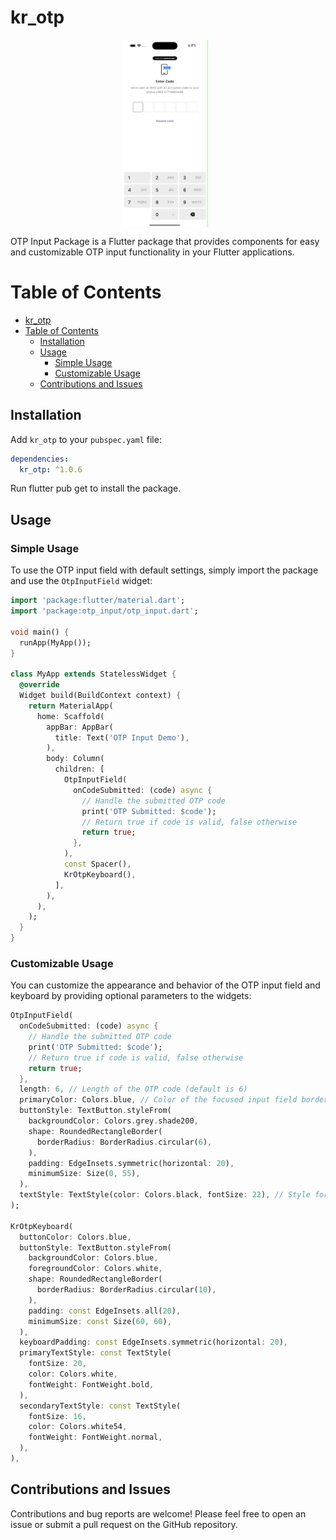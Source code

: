 # kr_otp


<div style="display: flex; justify-content: center; height: 300px;">
  <img src="https://raw.githubusercontent.com/karrarfalih/kr_otp/main/example/screenshots/screen1.gif" alt="Image 1" style="height: 300px; margin-right: 10px;">
</div>


OTP Input Package is a Flutter package that provides components for easy and customizable OTP input functionality in your Flutter applications.

# Table of Contents

- [kr\_otp](#kr_otp)
- [Table of Contents](#table-of-contents)
  - [Installation](#installation)
  - [Usage](#usage)
    - [Simple Usage](#simple-usage)
    - [Customizable Usage](#customizable-usage)
  - [Contributions and Issues](#contributions-and-issues)

## Installation

Add `kr_otp` to your `pubspec.yaml` file:

```yaml
dependencies:
  kr_otp: ^1.0.6
```

Run flutter pub get to install the package.

## Usage

### Simple Usage
To use the OTP input field with default settings, simply import the package and use the `OtpInputField` widget:

```dart
import 'package:flutter/material.dart';
import 'package:otp_input/otp_input.dart';

void main() {
  runApp(MyApp());
}

class MyApp extends StatelessWidget {
  @override
  Widget build(BuildContext context) {
    return MaterialApp(
      home: Scaffold(
        appBar: AppBar(
          title: Text('OTP Input Demo'),
        ),
        body: Column(
          children: [
            OtpInputField(
              onCodeSubmitted: (code) async {
                // Handle the submitted OTP code
                print('OTP Submitted: $code');
                // Return true if code is valid, false otherwise
                return true;
              },
            ),
            const Spacer(),
            KrOtpKeyboard(),
          ],
        ),
      ),
    );
  }
}

```

### Customizable Usage
You can customize the appearance and behavior of the OTP input field and keyboard by providing optional parameters to the widgets:

```dart
OtpInputField(
  onCodeSubmitted: (code) async {
    // Handle the submitted OTP code
    print('OTP Submitted: $code');
    // Return true if code is valid, false otherwise
    return true;
  },
  length: 6, // Length of the OTP code (default is 6)
  primaryColor: Colors.blue, // Color of the focused input field border
  buttonStyle: TextButton.styleFrom(
    backgroundColor: Colors.grey.shade200,
    shape: RoundedRectangleBorder(
      borderRadius: BorderRadius.circular(6),
    ),
    padding: EdgeInsets.symmetric(horizontal: 20),
    minimumSize: Size(0, 55),
  ),
  textStyle: TextStyle(color: Colors.black, fontSize: 22), // Style for OTP digits
);

KrOtpKeyboard(
  buttonColor: Colors.blue,
  buttonStyle: TextButton.styleFrom(
    backgroundColor: Colors.blue,
    foregroundColor: Colors.white,
    shape: RoundedRectangleBorder(
      borderRadius: BorderRadius.circular(10),
    ),
    padding: const EdgeInsets.all(20),
    minimumSize: const Size(60, 60),
  ),
  keyboardPadding: const EdgeInsets.symmetric(horizontal: 20),
  primaryTextStyle: const TextStyle(
    fontSize: 20,
    color: Colors.white,
    fontWeight: FontWeight.bold,
  ),
  secondaryTextStyle: const TextStyle(
    fontSize: 16,
    color: Colors.white54,
    fontWeight: FontWeight.normal,
  ),
),

```

## Contributions and Issues
Contributions and bug reports are welcome! Please feel free to open an issue or submit a pull request on the GitHub repository.